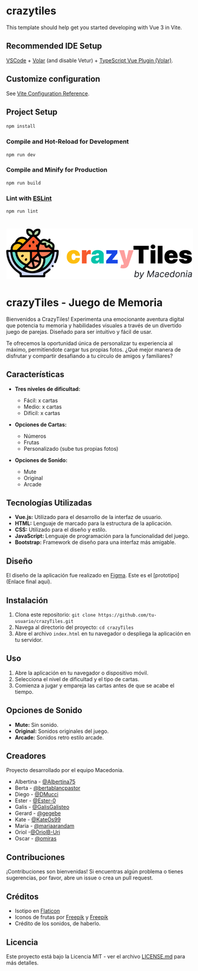 # crazytiles

This template should help get you started developing with Vue 3 in Vite.

## Recommended IDE Setup

[VSCode](https://code.visualstudio.com/) + [Volar](https://marketplace.visualstudio.com/items?itemName=Vue.volar) (and disable Vetur) + [TypeScript Vue Plugin (Volar)](https://marketplace.visualstudio.com/items?itemName=Vue.vscode-typescript-vue-plugin).

## Customize configuration

See [Vite Configuration Reference](https://vitejs.dev/config/).

## Project Setup

```sh
npm install
```

### Compile and Hot-Reload for Development

```sh
npm run dev
```

### Compile and Minify for Production

```sh
npm run build
```

### Lint with [ESLint](https://eslint.org/)

```sh
npm run lint
```

# ![CrazyTiles Logo](https://github.com/PIMEC-2023/crazytiles/blob/gegebe-patch-1/src/assets/imgs/logo-crazyTiles.svg)


# crazyTiles - Juego de Memoria

Bienvenidos a CrazyTiles! Experimenta una emocionante aventura digital que potencia tu memoria y habilidades visuales a través de un divertido juego de parejas. Diseñado para ser intuitivo y fácil de usar. 

Te ofrecemos la oportunidad única de personalizar tu experiencia al máximo, permitíendote cargar tus propias fotos. ¿Qué mejor manera de disfrutar y compartir desafiando a tu círculo de amigos y familiares?

## Características

- **Tres niveles de dificultad:**
  - Fácil: x cartas
  - Medio: x cartas
  - Difícil: x cartas

- **Opciones de Cartas:**
  - Números
  - Frutas
  - Personalizado (sube tus propias fotos)

- **Opciones de Sonido:**
  - Mute
  - Original
  - Arcade
 
## Tecnologías Utilizadas

- **Vue.js:** Utilizado para el desarrollo de la interfaz de usuario.
- **HTML:** Lenguaje de marcado para la estructura de la aplicación.
- **CSS:** Utilizado para el diseño y estilo.
- **JavaScript:** Lenguaje de programación para la funcionalidad del juego.
- **Bootstrap:** Framework de diseño para una interfaz más amigable.

## Diseño

El diseño de la aplicación fue realizado en [Figma](https://www.figma.com/).
Este es el [prototipo](Enlace final aquí). 

## Instalación

1. Clona este repositorio: `git clone https://github.com/tu-usuario/crazyTiles.git`
2. Navega al directorio del proyecto: `cd crazyTiles`
3. Abre el archivo `index.html` en tu navegador o despliega la aplicación en tu servidor.

## Uso

1. Abre la aplicación en tu navegador o dispositivo móvil.
2. Selecciona el nivel de dificultad y el tipo de cartas.
3. Comienza a jugar y empareja las cartas antes de que se acabe el tiempo.

## Opciones de Sonido

- **Mute:** Sin sonido.
- **Original:** Sonidos originales del juego.
- **Arcade:** Sonidos retro estilo arcade.

## Creadores

Proyecto desarrollado por el equipo Macedonia.

- Albertina - [@Albertina75](https://github.com/Albertina75)
- Berta - [@bertablancpastor](https://github.com/bertablancpastor/)
- Diego - [@DMucci](https://github.com/DMucci)
- Ester - [@Ester-0](https://github.com/Ester-0)
- Galis - [@GalisGalisteo](https://github.com/GalisGalisteo)
- Gerard - [@gegebe](https://github.com/gegebe)
- Kate - [@KateOs99](https://github.com/KateOs99)
- Maria - [@mariaarandam](https://github.com/mariaarandam)
- Oriol -[@OriolB-Uri](https://github.com/OriolB-Uri/) 
- Oscar - [@omiras](https://github.com/omiras)

## Contribuciones

¡Contribuciones son bienvenidas! Si encuentras algún problema o tienes sugerencias, por favor, abre un issue o crea un pull request.

## Créditos

- Isotipo en [Flaticon](https://www.flaticon.es/iconos-gratis/ensalada-de-frutas)
- Iconos de frutas por [Freepik](https://www.freepik.com/free-vector/flat-design-fruit-collection_13643341.htm#fromView=search&term=set+fruits&page=1&position=12&track=ais&regularType=vector) y [Freepik](https://www.freepik.com/free-vector/flat-design-fruit-collection_13643341.htm#fromView=search&term=set+fruits&page=1&position=12&track=ais&regularType=vector)
- Crédito de los sonidos, de haberlo.


## Licencia

Este proyecto está bajo la Licencia MIT - ver el archivo [LICENSE.md](LICENSE.md) para más detalles.
